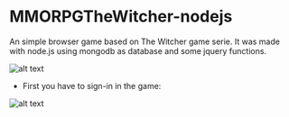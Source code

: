 # MMORPGTheWitcher-nodejs
An simple browser game based on The Witcher game serie. 
It was made with node.js using mongodb as database and some jquery functions.

![alt text][logo]

[logo]: https://uploaddeimagens.com.br/images/001/889/817/original/Capturar.JPG "PrintScreen from the 'central' game page"  

* First you have to sign-in in the game:

![alt text][logo2]

[logo2]: https://uploaddeimagens.com.br/images/001/889/820/original/Capturar.JPG "PrintScreen from the index page"  




